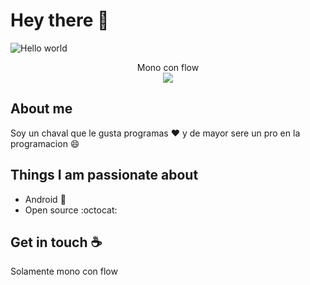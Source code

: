 # Hey there :wave:

<img src="https://raw.githubusercontent.com/sagar-viradiya/sagar-viradiya/master/resources/banner.png" alt="Hello world">

<p align="center"> 
  Mono con flow<br>
  <img src="https://i.ytimg.com/vi/wLN69iW4bBA/hqdefault.jpg" />
</p>

## About me

Soy un chaval que le gusta programas :heart: y de mayor sere un pro en la programacion :smile:


## Things I am passionate about

- Android :robot:
- Open source :octocat:

## Get in touch :coffee:

Solamente mono con  flow


<!--
**sagar-viradiya/sagar-viradiya** is a ✨ _special_ ✨ repository because its `README.md` (this file) appears on your GitHub profile.

Here are some ideas to get you started:

- 🔭 I’m currently working on ...
- 🌱 I’m currently learning ...
- 👯 I’m looking to collaborate on ...
- 🤔 I’m looking for help with ...
- 💬 Ask me about ...
- 📫 How to reach me: ...
- 😄 Pronouns: ...
- ⚡ Fun fact: ...
-->
